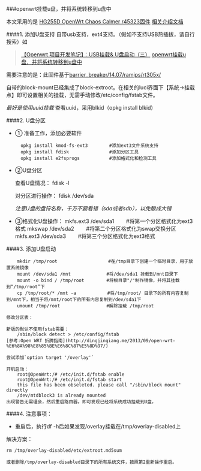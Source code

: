 ###openwrt挂载u盘，并将系统转移到u盘中

本文采用的是 [HG255D OpenWrt Chaos Calmer r45323固件](http://pan.baidu.com/s/1hqnHl44)  [相关介绍文档](http://www.right.com.cn/forum/thread-135772-1-1.html)

####1. 添加U盘支持
自带usb支持，ext4支持。（假如不支持USB热插拔，请自行搜索）如
> [【Openwrt 项目开发笔记】：USB挂载& U盘启动（三）](http://www.cnblogs.com/double-win/p/3841801.html)
>[openwrt挂载u盘，并将系统转移到u盘中 ](http://blog.csdn.net/wonengxing/article/details/24270071)

需要注意的是：此固件基于[barrier_breaker/14.07/ramips/rt305x/](http://downloads.openwrt.org/barrier_breaker/14.07/ramips/rt305x/)

自带的block-mount已经集成了block-extroot。在相关的luci界面下【系统->挂载点】即可设置相关的挂载，无需手动修改/etc/config/fstab文件。

*最好是使用uuid挂载*  查看uuid，采用blkid（opkg install blkid）

####2. U盘分区
- ① 准备工作，添加必要软件

        opkg install kmod-fs-ext3        #添加ext3文件系统支持
        opkg install fdisk               #添加分区工具
        opkg install e2fsprogs           #添加格式化和检测工具
- ②U盘分区

    查看U盘情况：
        fdisk -l 
    
    对分区进行操作：
        fdisk /dev/sda
        
    *注意U盘的盘符名称，千万不要看错（sda或者sdb），以免酿成大错*

- ③格式化U盘操作：
        mkfs.ext3 /dev/sda1 　　#将第一个分区格式化为ext3格式
        mkswap /dev/sda2    　　#将第二个分区格式化为swap交换分区
        mkfs.ext3 /dev/sda3 　　#将第三个分区格式化为ext3格式
    
####3. 添加U盘启动

        mkdir /tmp/root        　　　　　　 #在/tmp目录下创建一个临时目录，用于放置系统镜像
        mount /dev/sda1 /mnt　　　　　　　　#将/dev/sda1 挂载到/mnt目录下
        mount -o bind / /tmp/root　　　　　#将根目录"/"制作镜像，并将其挂载到“/tmp/root”下
        cp /tmp/root/* /mnt -a　　　　　　　#将/tmp/root/ 目录下的所有内容复制到/mnt下，相当于将/mnt/root下的所有内容复制到/dev/sda1下
        umount /tmp/root    　　　　　　　　#解除挂载 /tmp/root
    
    修改分区表：
    
    新版的默认不使用fstab需要：
        /sbin/block detect > /etc/config/fstab
    [参考:Open WRT 折腾指南](http://dingjinqiang.me/2013/09/open-wrt-%E6%8A%98%E8%85%BE%E6%8C%87%E5%8D%97/)
    
    尝试添加`option target '/overlay'`
    
    开机启动：
        root@OpenWrt:/# /etc/init.d/fstab enable 
        root@OpenWrt:/# /etc/init.d/fstab start 
        this file has been obseleted. please call "/sbin/block mount" directly 
        /dev/mtdblock3 is already mounted
    出现警告无需理会，然后重启路由器。即可发现已经将系统成功挂载到U盘。
####4. 注意事项：
- 重启后，执行df -h后如果发现/overlay挂载在/tmp/overlay-disabled上

解决方案：

    rm /tmp/overlay-disabled/etc/extroot.md5sum
    
    或者删除/tmp/overlay-disabled目录下的所有系统文件，按照第2重新操作重启。
    

